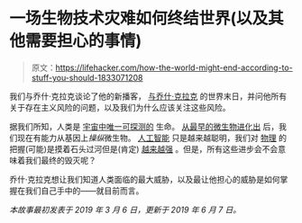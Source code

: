 # 一场生物技术灾难如何终结世界(以及其他需要担心的事情)

> 原文：<https://lifehacker.com/how-the-world-might-end-according-to-stuff-you-should-1833071208>

我们与乔什·克拉克谈论了他的新播客， [与乔什·克拉克](https://www.theendwithjosh.com/) 的世界末日，并问他所有关于存在主义风险的问题，以及我们为什么应该关注这些风险。

据我们所知，人类是 [宇宙中唯一可探测的](https://gizmodo.com/the-fermi-paradox-where-the-hell-are-the-other-earths-1580345495) 生命。 [从最早的微生物进化出](https://gizmodo.com/humans-didn-t-evolve-from-a-single-ancestral-population-1827483838#_ga=2.41761126.551538075.1551796420-1723114163.1524514905) 后，我们现在有能力从基因上*操纵*微生物。 [人工智能](https://lifehacker.com/how-and-when-you-can-access-the-biggest-upcoming-google-1831792988#_ga=2.41761126.551538075.1551796420-1723114163.1524514905) 只是越来越聪明，我们对 [物理](https://offspring.lifehacker.com/how-to-build-the-best-snowman-according-to-science-1832051410) 的把握(可能)是摸着石头过河但是(肯定) [越来越强](https://gizmodo.com/cern-unveils-design-for-62-mile-round-atom-smasher-more-1831769894) 。但是，所有这些进步会不会意味着我们最终的毁灭呢？

乔什·克拉克想让我们知道人类面临的最大威胁，以及最让他担心的威胁是如何掌握在我们自己手中的——就目前而言。

*本故事最初发表于 2019 年 3 月 6 日，更新于 2019 年 6 月 7 日。*